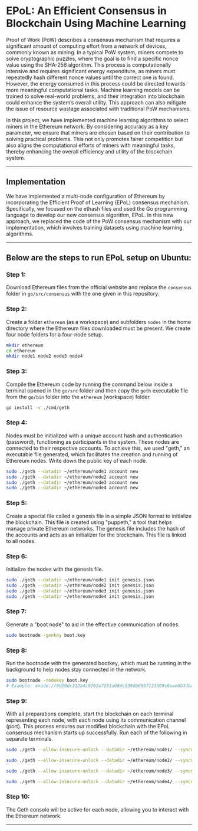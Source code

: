 # EPoL: An Efficient Consensus in Blockchain Using Machine Learning


Proof of Work (PoW) describes a consensus mechanism that requires a significant amount of computing effort from a network of devices, commonly known as mining. In a typical PoW system, miners compete to solve cryptographic puzzles, where the goal is to find a specific nonce value using the SHA-256 algorithm. This process is computationally intensive and requires significant energy expenditure, as miners must repeatedly hash different nonce values until the correct one is found. However, the energy consumed in this process could be directed towards more meaningful computational tasks. Machine learning models can be trained to solve real-world problems, and their integration into blockchain could enhance the system’s overall utility. This approach can also mitigate the issue of resource wastage associated with traditional PoW mechanisms.

In this project, we have implemented machine learning algorithms to select miners in the Ethereum network. By considering accuracy as a key parameter, we ensure that miners are chosen based on their contribution to solving practical problems. This not only promotes fairer competition but also aligns the computational efforts of miners with meaningful tasks, thereby enhancing the overall efficiency and utility of the blockchain system.

---

## Implementation

We have implemented a multi-node configuration of Ethereum by incorporating the Efficient Proof of Learning (EPoL) consensus mechanism. Specifically, we focused on the ethash files and used the Go programming language to develop our new consensus algorithm, EPoL. In this new approach, we replaced the code of the PoW consensus mechanism with our implementation, which involves training datasets using machine learning algorithms.

---

## Below are the steps to run EPoL setup on Ubuntu:

### Step 1:
Download Ethereum files from the official website and replace the `consensus` folder in `go/src/consensus` with the one given in this repository.

### Step 2:
Create a folder `ethereum` (as a workspace) and subfolders `nodes` in the home directory where the Ethereum files downloaded must be present. We create four node folders for a four-node setup.

```bash
mkdir ethereum
cd ethereum
mkdir node1 node2 node3 node4
```

### Step 3:
Compile the Ethereum code by running the command below inside a terminal opened in the `go/src` folder and then copy the `geth` executable file from the `go/bin` folder into the `ethereum` (workspace) folder.

```bash
go install -v ./cmd/geth
```

### Step 4:
Nodes must be initialized with a unique account hash and authentication (password), functioning as participants in the system. These nodes are connected to their respective accounts. To achieve this, we used "geth," an executable file generated, which facilitates the creation and running of Ethereum nodes. Write down the public key of each node.

```bash
sudo ./geth --datadir ~/ethereum/node1 account new
sudo ./geth --datadir ~/ethereum/node2 account new
sudo ./geth --datadir ~/ethereum/node3 account new
sudo ./geth --datadir ~/ethereum/node4 account new
```

### Step 5:
Create a special file called a genesis file in a simple JSON format to initialize the blockchain. This file is created using "puppeth," a tool that helps manage private Ethereum networks. The genesis file includes the hash of the accounts and acts as an initializer for the blockchain. This file is linked to all nodes.

### Step 6:
Initialize the nodes with the genesis file.

```bash
sudo ./geth --datadir ~/ethereum/node1 init genesis.json
sudo ./geth --datadir ~/ethereum/node2 init genesis.json
sudo ./geth --datadir ~/ethereum/node3 init genesis.json
sudo ./geth --datadir ~/ethereum/node4 init genesis.json
```

### Step 7:
Generate a "boot node" to aid in the effective communication of nodes.

```bash
sudo bootnode -genkey boot.key
```

### Step 8:
Run the bootnode with the generated bootkey, which must be running in the background to help nodes stay connected in the network.

```bash
sudo bootnode -nodekey boot.key
# Example: enode://6d20dc312a4c9262a7251a68dc539db0557123309c6aae8b34bad9b1ee0afc1bf36d3be604ebec067ad7f962ec745fc2749bfcba868a01ce616542f22bafea58@127.0.0.1:0?discport=30301
```

### Step 9:
With all preparations complete, start the blockchain on each terminal representing each node, with each node using its communication channel (port). This process ensures our modified blockchain with the EPoL consensus mechanism starts up successfully. Run each of the following in separate terminals.

```bash
sudo ./geth --allow-insecure-unlock --datadir ~/ethereum/node1/ --syncmode 'full' --port 30311 --rpc --rpcaddr 'localhost' --rpcport 8501 --rpcapi 'personal,db,eth,net,web3,txpool,miner' --bootnodes 'enode://<bootnode_enode>@127.0.0.1:0?discport=30301' --networkid 1515 --gasprice '1' --mine console
```

```bash
sudo ./geth --allow-insecure-unlock --datadir ~/ethereum/node2/ --syncmode 'full' --port 30312 --rpc --rpcaddr 'localhost' --rpcport 8502 --rpcapi 'personal,db,eth,net,web3,txpool,miner' --bootnodes 'enode://<bootnode_enode>@127.0.0.1:0?discport=30301' --networkid 1515 --gasprice '1' --mine console
```

```bash
sudo ./geth --allow-insecure-unlock --datadir ~/ethereum/node3/ --syncmode 'full' --port 30313 --rpc --rpcaddr 'localhost' --rpcport 8503 --rpcapi 'personal,db,eth,net,web3,txpool,miner' --bootnodes 'enode://<bootnode_enode>@127.0.0.1:0?discport=30301' --networkid 1515 --gasprice '1' --mine console
```

```bash
sudo ./geth --allow-insecure-unlock --datadir ~/ethereum/node4/ --syncmode 'full' --port 30314 --rpc --rpcaddr 'localhost' --rpcport 8504 --rpcapi 'personal,db,eth,net,web3,txpool,miner' --bootnodes 'enode://<bootnode_enode>@127.0.0.1:0?discport=30301' --networkid 1515 --gasprice '1' --mine console
```

### Step 10:
The Geth console will be active for each node, allowing you to interact with the Ethereum network.

---
